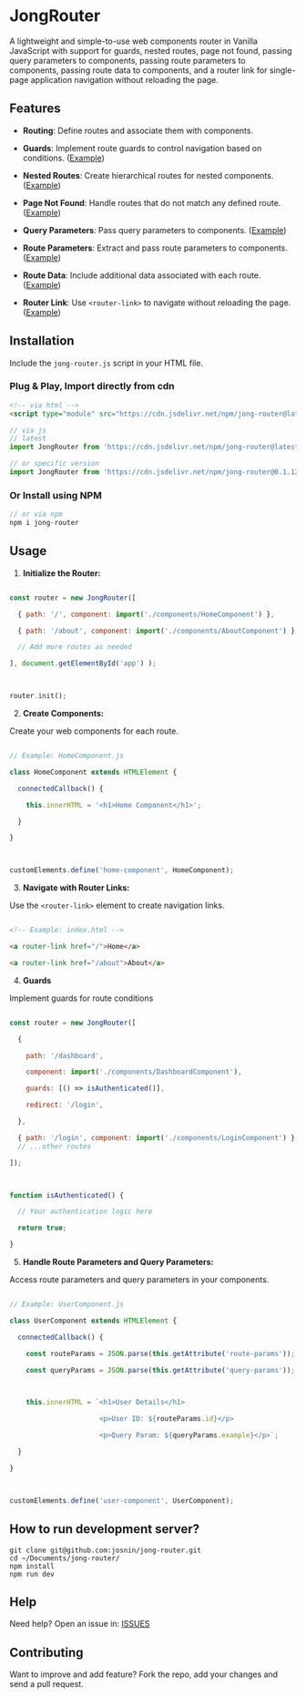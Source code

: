 # JongRouter



A lightweight and simple-to-use web components router in Vanilla JavaScript with support for guards, nested routes, page not found, passing query parameters to components, passing route parameters to components, passing route data to components, and a router link for single-page application navigation without reloading the page.



## Features



- **Routing**: Define routes and associate them with components.

- **Guards**: Implement route guards to control navigation based on conditions. ([Example](https://github.com/josnin/jong-router/tree/main/samples/guards))

- **Nested Routes**: Create hierarchical routes for nested components. ([Example](https://github.com/josnin/jong-router/tree/main/samples/nestedroutes))

- **Page Not Found**: Handle routes that do not match any defined route. ([Example](https://github.com/josnin/jong-router/tree/main/samples/page-not-found))

- **Query Parameters**: Pass query parameters to components. ([Example](https://github.com/josnin/jong-router/tree/main/samples/query-params))

- **Route Parameters**: Extract and pass route parameters to components. ([Example](https://github.com/josnin/jong-router/tree/main/samples/route-params))

- **Route Data**: Include additional data associated with each route. ([Example](https://github.com/josnin/jong-router/tree/main/samples/route-data))

- **Router Link**: Use `<router-link>` to navigate without reloading the page. ([Example](https://github.com/josnin/jong-router/tree/main/samples/router-link))



## Installation



Include the `jong-router.js` script in your HTML file.

### Plug & Play, Import directly from cdn

```html
<!-- via html -->
<script type="module" src="https://cdn.jsdelivr.net/npm/jong-router@latest/dist/jong-router.min.js"></script>

```

```js
// via js
// latest 
import JongRouter from 'https://cdn.jsdelivr.net/npm/jong-router@latest/dist/jong-router.min.js'

// or specific version
import JongRouter from 'https://cdn.jsdelivr.net/npm/jong-router@0.1.12/dist/jong-router.min.js'

```

### Or Install using NPM

```js
// or via npm
npm i jong-router   
```



## Usage



1. **Initialize the Router:**



```javascript

const router = new JongRouter([

  { path: '/', component: import('./components/HomeComponent') },

  { path: '/about', component: import('./components/AboutComponent') },

  // Add more routes as needed

], document.getElementById('app') );



router.init();

```



2. **Create Components:**



Create your web components for each route.



```javascript

// Example: HomeComponent.js

class HomeComponent extends HTMLElement {

  connectedCallback() {

    this.innerHTML = '<h1>Home Component</h1>';

  }

}



customElements.define('home-component', HomeComponent);

```



3. **Navigate with Router Links:**



Use the `<router-link>` element to create navigation links.



```html

<!-- Example: index.html -->

<a router-link href="/">Home</a>

<a router-link href="/about">About</a>

```



4. **Guards**



Implement guards for route conditions 



```javascript

const router = new JongRouter([

  {

    path: '/dashboard',

    component: import('./components/DashboardComponent'),

    guards: [() => isAuthenticated()],

    redirect: '/login',  

  },

  { path: '/login', component: import('./components/LoginComponent') }, 
  // ...other routes

]);



function isAuthenticated() {

  // Your authentication logic here

  return true;

}

```



5. **Handle Route Parameters and Query Parameters:**



Access route parameters and query parameters in your components.



```javascript

// Example: UserComponent.js

class UserComponent extends HTMLElement {

  connectedCallback() {

    const routeParams = JSON.parse(this.getAttribute('route-params'));

    const queryParams = JSON.parse(this.getAttribute('query-params'));



    this.innerHTML = `<h1>User Details</h1>

                      <p>User ID: ${routeParams.id}</p>

                      <p>Query Param: ${queryParams.example}</p>`;

  }

}



customElements.define('user-component', UserComponent);

```

## How to run development server? 
```
git clone git@github.com:josnin/jong-router.git 
cd ~/Documents/jong-router/
npm install
npm run dev
```

## Help

Need help? Open an issue in: [ISSUES](https://github.com/josnin/jong-router/issues)


## Contributing
Want to improve and add feature? Fork the repo, add your changes and send a pull request.

